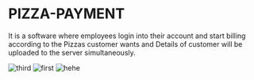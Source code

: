 # PIZZA-PAYMENT

 It is a software where employees login into their account and start billing according to the Pizzas customer wants and Details of customer will be uploaded to the server simultaneously.

![third](https://cloud.githubusercontent.com/assets/26550827/24332582/99445c5a-1266-11e7-9366-b046850390c3.png)
![first](https://cloud.githubusercontent.com/assets/26550827/24332579/90184c86-1266-11e7-99d5-a32b2b8bb5d5.png)
![hehe](https://cloud.githubusercontent.com/assets/26550827/24332580/94b5d420-1266-11e7-9a43-2b6bc0578011.png)

